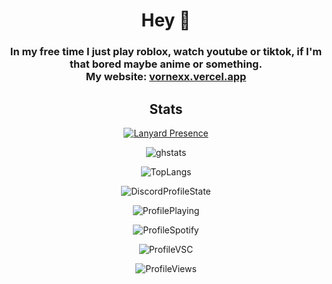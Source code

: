 <html><head></head><body><h1 align="center" id="welcome!">Hey 👋<br></h1> 
<h3 align="center" id="Short little description :)">In my free time I just play roblox, watch youtube or tiktok, if I'm that bored maybe anime or something.<br>My website: <a href="https://vornexx.vercel.app">vornexx.vercel.app</a></h3>
<h2 align="center" id="stats">Stats</h2>
<p align="center"><a href="https://discord.com/users/1149438819834269856"><img src="https://lanyard.cnrad.dev/api/1149438819834269856?bg=0d1117&amp;borderRadius=25px" alt="Lanyard Presence"></a></p>

<p align="center"><img src="https://github-readme-stats.vercel.app/api?username=vornex-gh&theme=tokyonight" alt="ghstats"></p>
<p align="center"><img src="https://github-readme-stats.vercel.app/api/top-langs/?username=vornex-gh&layout=donut&theme=tokyonight" alt="TopLangs"></p>

<p align="center"><img src="https://api.statusbadges.me/badge/status/1149438819834269856?simple=true" alt="DiscordProfileState"></p>
<p align="center"><img src="https://api.statusbadges.me/badge/playing/1149438819834269856" alt="ProfilePlaying"></p>
<p align="center"><img src="https://api.statusbadges.me/badge/spotify/1149438819834269856" alt="ProfileSpotify"></p>
<p align="center"><img src="https://api.statusbadges.me/badge/vscode/1149438819834269856" alt="ProfileVSC"></p>
<p align="center"><img src="https://komarev.com/ghpvc/?username=vornexx-gh&color=blueviolet" alt="ProfileViews"></p>

</body></html>
